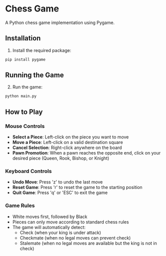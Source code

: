# Chess Game

A Python chess game implementation using Pygame.

## Installation

1. Install the required package:
```bash
pip install pygame
```

## Running the Game

2. Run the game:
```bash
python main.py
```

## How to Play

### Mouse Controls
- **Select a Piece**: Left-click on the piece you want to move
- **Move a Piece**: Left-click on a valid destination square
- **Cancel Selection**: Right-click anywhere on the board
- **Pawn Promotion**: When a pawn reaches the opposite end, click on your desired piece (Queen, Rook, Bishop, or Knight)

### Keyboard Controls
- **Undo Move**: Press 'z' to undo the last move
- **Reset Game**: Press 'r' to reset the game to the starting position
- **Quit Game**: Press 'q' or 'ESC' to exit the game

### Game Rules
- White moves first, followed by Black
- Pieces can only move according to standard chess rules
- The game will automatically detect:
  - Check (when your king is under attack)
  - Checkmate (when no legal moves can prevent check)
  - Stalemate (when no legal moves are available but the king is not in check)
